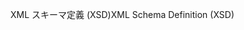 <span data-ttu-id="47630-101">XML スキーマ定義 (XSD)</span><span class="sxs-lookup"><span data-stu-id="47630-101">XML Schema Definition (XSD)</span></span>
